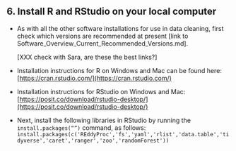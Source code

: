 ## 6. Install R and RStudio on your local computer

* As with all the other software installations for use in data cleaning, first check which versions are recommended at present [link to Software_Overview_Current_Recommended_Versions.md].

    [XXX check with Sara, are these the best links?]

* Installation instructions for R on Windows and Mac can be found here: [https://cran.rstudio.com/](https://cran.rstudio.com/)

* Installation instructions for RStudio on Windows and Mac: [https://posit.co/download/rstudio-desktop/](https://posit.co/download/rstudio-desktop/)

* Next, install the following libraries in RStudio by running the `install.packages(“”)` command, as follows:
`install.packages(c('REddyProc','fs','yaml','rlist','data.table','tidyverse','caret','ranger','zoo','randomForest'))`
